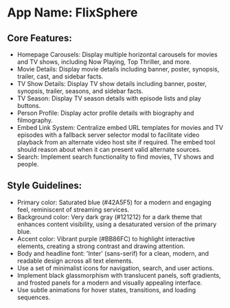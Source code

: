 # **App Name**: FlixSphere

## Core Features:

- Homepage Carousels: Display multiple horizontal carousels for movies and TV shows, including Now Playing, Top Thriller, and more.
- Movie Details: Display movie details including banner, poster, synopsis, trailer, cast, and sidebar facts.
- TV Show Details: Display TV show details including banner, poster, synopsis, trailer, seasons, and sidebar facts.
- TV Season: Display TV season details with episode lists and play buttons.
- Person Profile: Display actor profile details with biography and filmography.
- Embed Link System: Centralize embed URL templates for movies and TV episodes with a fallback server selector modal to facilitate video playback from an alternate video host site if required. The embed tool should reason about when it can present valid alternate sources.
- Search: Implement search functionality to find movies, TV shows and people.

## Style Guidelines:

- Primary color: Saturated blue (#42A5F5) for a modern and engaging feel, reminiscent of streaming services.
- Background color: Very dark gray (#121212) for a dark theme that enhances content visibility, using a desaturated version of the primary blue.
- Accent color: Vibrant purple (#BB86FC) to highlight interactive elements, creating a strong contrast and drawing attention.
- Body and headline font: 'Inter' (sans-serif) for a clean, modern, and readable design across all text elements.
- Use a set of minimalist icons for navigation, search, and user actions.
- Implement black glassmorphism with translucent panels, soft gradients, and frosted panels for a modern and visually appealing interface.
- Use subtle animations for hover states, transitions, and loading sequences.
